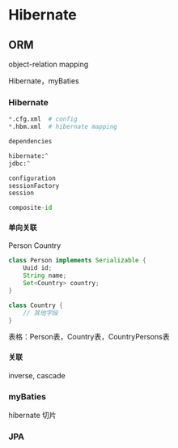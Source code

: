 # Hibernate

## ORM

object-relation mapping

Hibernate，myBaties

### Hibernate

```py
*.cfg.xml  # config
*.hbm.xml  # hibernate mapping

dependencies

hibernate:^
jdbc:^

configuration
sessionFactory
session

composite-id
```

#### 单向关联

Person Country

```java
class Person implements Serializable {
    Uuid id;
    String name;
    Set<Country> country;
}

class Country {
    // 其他字段
}
```

表格：Person表，Country表，CountryPersons表

#### 关联

inverse, cascade

### myBaties

hibernate 切片

### JPA